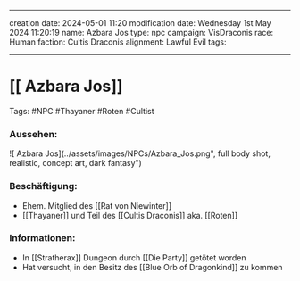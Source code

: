 
---
creation date: 2024-05-01 11:20 
modification date: Wednesday 1st May 2024 11:20:19 
name:  Azbara Jos
type: npc 
campaign: VisDraconis
race: Human
faction: Cultis Draconis
alignment: Lawful Evil
tags:

--- 

# [[ Azbara Jos]]

Tags: #NPC #Thayaner #Roten #Cultist

### Aussehen:
![ Azbara Jos](../assets/images/NPCs/Azbara_Jos.png", full body shot, realistic, concept art, dark fantasy")

### Beschäftigung:
- Ehem. Mitglied des [[Rat von Niewinter]]
- [[Thayaner]] und Teil des [[Cultis Draconis]] aka. [[Roten]]

### Informationen:
- In [[Stratherax]] Dungeon durch [[Die Party]] getötet worden
- Hat versucht, in den Besitz des [[Blue Orb of Dragonkind]] zu kommen
